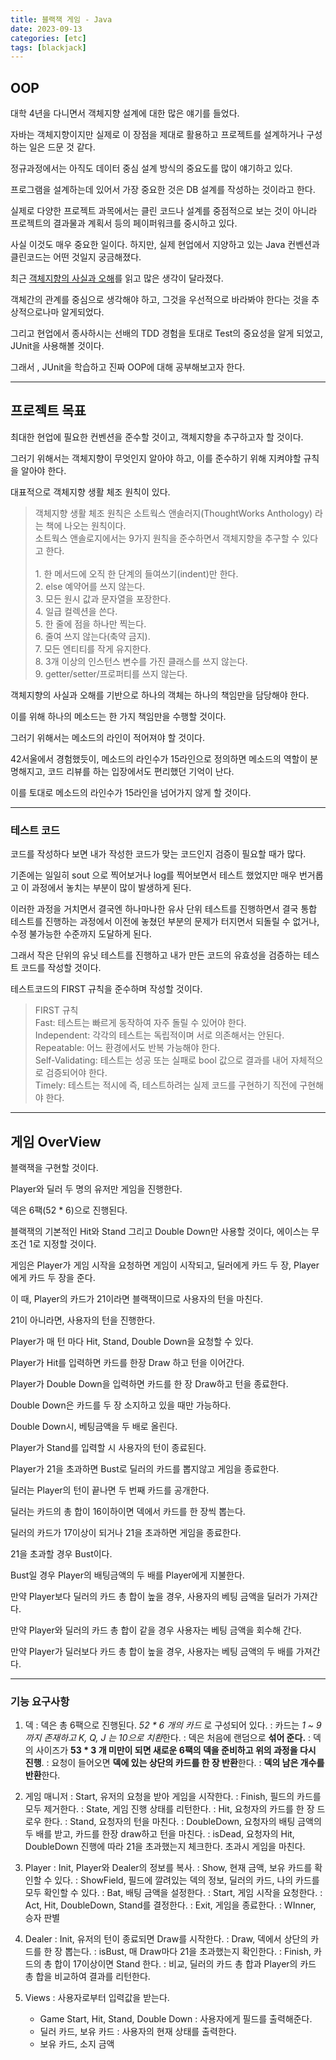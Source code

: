 ```yaml
---
title: 블랙잭 게임 - Java
date: 2023-09-13
categories: [etc]
tags: [blackjack] 
---
```


## OOP
대학 4년을 다니면서 객체지향 설계에 대한 많은 얘기를 들었다.

자바는 객체지향이지만 실제로 이 장점을 제대로 활용하고 프로젝트를 설계하거나 구성하는 일은 드문 것 같다.

정규과정에서는 아직도 데이터 중심 설계 방식의 중요도를 많이 얘기하고 있다.

프로그램을 설계하는데 있어서 가장 중요한 것은 DB 설계를 작성하는 것이라고 한다.

실제로 다양한 프로젝트 과목에서는 클린 코드나 설계를 중점적으로 보는 것이 아니라 프로젝트의 결과물과 계획서 등의 페이퍼워크를 중시하고 있다.

사실 이것도 매우 중요한 일이다. 하지만, 실제 현업에서 지양하고 있는 Java 컨벤션과 클린코드는 어떤 것일지 궁금해졌다. 

최근  [객체지향의 사실과 오해](https://www.yes24.com/Product/Goods/18249021)를 읽고 많은 생각이 달라졌다. 

객체간의 관계를 중심으로 생각해야 하고, 그것을 우선적으로 바라봐야 한다는 것을 추상적으로나마 알게되었다.

그리고 현업에서 종사하시는 선배의 TDD 경험을 토대로 Test의 중요성을 알게 되었고, JUnit을 사용해볼 것이다.

그래서 , JUnit을 학습하고 진짜 OOP에 대해 공부해보고자 한다.


___

## 프로젝트 목표
최대한 현업에 필요한 컨벤션을 준수할 것이고, 객체지향을 추구하고자 할 것이다.

그러기 위해서는 객체지향이 무엇인지 알아야 하고, 이를 준수하기 위해 지켜야할 규칙을 알아야 한다.

대표적으로 객체지향 생활 체조 원칙이 있다.


 >  객체지향 생활 체조 원칙은 소트웍스 앤솔러지(ThoughtWorks Anthology) 라는 책에 나오는 원칙이다.<br/>
	소트웍스 앤솔로지에서는 9가지 원칙을 준수하면서 객체지향을 추구할 수 있다고 한다.<br/><br/>
	1. 한 메서드에 오직 한 단계의 들여쓰기(indent)만 한다.<br/>
	2. else 예약어를 쓰지 않는다.<br/>
	3. 모든 원시 값과 문자열을 포장한다.<br/>
	4. 일급 컬렉션을 쓴다.<br/>
	5. 한 줄에 점을 하나만 찍는다.<br/>
	6. 줄여 쓰지 않는다(축약 금지).<br/>
	7. 모든 엔티티를 작게 유지한다.<br/>
	8. 3개 이상의 인스턴스 변수를 가진 클래스를 쓰지 않는다.<br/>
	9. getter/setter/프로퍼티를 쓰지 않는다.<br/>


객체지향의 사실과 오해를 기반으로 하나의 객체는 하나의 책임만을 담당해야 한다.

이를 위해 하나의 메소드는 한 가지 책임만을 수행할 것이다.

그러기 위해서는 메소드의 라인이 적어져야 할 것이다.

42서울에서 경험했듯이, 메소드의 라인수가 15라인으로 정의하면 메소드의 역할이 분명해지고,
코드 리뷰를 하는 입장에서도 편리했던 기억이 난다.

이를 토대로 메소드의 라인수가 15라인을 넘어가지 않게 할 것이다.


___

### 테스트 코드

코드를 작성하다 보면 내가 작성한 코드가 맞는 코드인지 검증이 필요할 때가 많다.

기존에는 일일히  sout 으로 찍어보거나 log를 찍어보면서 테스트 했었지만 매우 번거롭고 이 과정에서 놓치는 부분이 많이 발생하게 된다.

이러한 과정을 거치면서 결국엔 하나마나한 유사 단위 테스트를 진행하면서 결국 통합 테스트를 진행하는 과정에서 이전에 놓쳤던 부분의 문제가 터지면서 되돌릴 수 없거나, 수정 불가능한 수준까지 도달하게 된다.

그래서 작은 단위의 유닛 테스트를 진행하고 내가 만든 코드의 유효성을 검증하는 테스트 코드를 작성할 것이다.

테스트코드의 FIRST 규칙을 준수하며 작성할 것이다.

> FIRST 규칙 <br/>
Fast: 테스트는 빠르게 동작하여 자주 돌릴 수 있어야 한다.<br/>
Independent: 각각의 테스트는 독립적이며 서로 의존해서는 안된다.<br/>
Repeatable: 어느 환경에서도 반복 가능해야 한다.<br/>
Self-Validating: 테스트는 성공 또는 실패로 bool 값으로 결과를 내어 자체적으로 검증되어야 한다.<br/>
Timely: 테스트는 적시에 즉, 테스트하려는 실제 코드를 구현하기 직전에 구현해야 한다.<br/>

___
## 게임 OverView
블랙잭을 구현할 것이다.

Player와 딜러 두 명의 유저만 게임을 진행한다.

덱은 6팩(52 * 6)으로 진행된다.

블랙잭의 기본적인 Hit와 Stand 그리고 Double Down만 사용할 것이다, 에이스는 무조건 1로 지정할 것이다.

게임은 Player가 게임 시작을 요청하면 게임이 시작되고, 딜러에게 카드 두 장, Player에게 카드 두 장을 준다.


이 때, Player의 카드가 21이라면 블랙잭이므로 사용자의 턴을 마친다.

21이 아니라면, 사용자의 턴을 진행한다. 


Player가 매 턴 마다 Hit, Stand, Double Down을 요청할 수 있다.


Player가 Hit를 입력하면 카드를 한장 Draw 하고 턴을 이어간다.

Player가 Double Down을 입력하면 카드를 한 장 Draw하고 턴을 종료한다.

Double Down은 카드를 두 장 소지하고 있을 때만 가능하다.

Double Down시, 베팅금액을 두 배로 올린다.

Player가 Stand를 입력할 시 사용자의 턴이 종료된다.

Player가 21을 초과하면 Bust로 딜러의 카드를 뽑지않고 게임을 종료한다.


딜러는 Player의 턴이 끝나면 두 번째 카드를 공개한다.

딜러는 카드의 총 합이 16이하이면 덱에서 카드를 한 장씩 뽑는다.

딜러의 카드가 17이상이 되거나 21을 초과하면 게임을 종료한다.

21을 초과할 경우 Bust이다.

Bust일 경우 Player의 배팅금액의 두 배를 Player에게 지불한다.


만약 Player보다 딜러의 카드 총 합이 높을 경우, 사용자의 베팅 금액을 딜러가 가져간다.

만약 Player와 딜러의 카드 총 합이 같을 경우 사용자는 베팅 금액을 회수해 간다.

만약 Player가 딜러보다 카드 총 합이 높을 경우, 사용자는 베팅 금액의 두 배를 가져간다.


___

### 기능 요구사항

1. 덱
: 덱은 총 6팩으로 진행된다. *52 \* 6 개의 카드* 로 구성되어 있다.
: 카드는 *1 ~ 9 까지 존재하고 K, Q, J 는 10으로 치환*한다.
: 덱은 처음에 랜덤으로 **섞어 준다.**
: 덱의 사이즈가 **53 * 3 개 미만이 되면 새로운 6팩의 덱을 준비하고 위의 과정을 다시 진행**.
: 요청이 들어오면 **덱에 있는 상단의 카드를 한 장 반환**한다.
: **덱의 남은 개수를 반환**한다.

2. 게임 매니저
: Start, 유저의 요청을 받아 게임을 시작한다.
: Finish, 필드의 카드를 모두 제거한다.
: State, 게임 진행 상태를 리턴한다.
: Hit, 요청자의 카드를 한 장 드로우 한다.
: Stand, 요청자의 턴을 마친다.
: DoubleDown, 요청자의 배팅 금액의 두 배를 받고, 카드를 한장 draw하고 턴을 마친다. 
: isDead, 요청자의 Hit, DoubleDown 진행에 따라 21을 초과했는지 체크한다. 초과시 게임을 마친다.

3. Player
: Init, Player와 Dealer의 정보를 복사.
: Show, 현재 금액, 보유 카드를 확인할 수 있다.
: ShowField, 필드에 깔려있는 덱의 정보, 딜러의 카드, 나의 카드를 모두 확인할 수 있다.
: Bat, 배팅 금액을 설정한다.
: Start, 게임 시작을 요청한다.
: Act, Hit, DoubleDown, Stand를 결정한다.
: Exit, 게임을 종료한다.
: WInner, 승자 판별

4. Dealer
: Init, 유저의 턴이 종료되면 Draw를 시작한다.
: Draw, 덱에서 상단의 카드를 한 장 뽑는다.
: isBust, 매 Draw마다  21을 초과했는지 확인한다.
: Finish, 카드의 총 합이 17이상이면 Stand 한다.
: 비교,  딜러의 카드 총 합과 Player의 카드 총 합을 비교하여 결과를 리턴한다.

5. Views
: 사용자로부터 입력값을 받는다.
	- Game Start, Hit, Stand, Double Down
: 사용자에게 필드를 출력해준다.
	- 딜러 카드, 보유 카드
: 사용자의 현재 상태를 출력한다.
	- 보유 카드, 소지 금액
